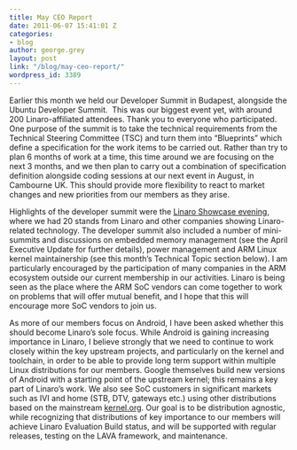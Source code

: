 ```yaml
---
title: May CEO Report
date: 2011-06-07 15:41:01 Z
categories:
- blog
author: george.grey
layout: post
link: "/blog/may-ceo-report/"
wordpress_id: 3389
---
```


Earlier this month we held our Developer Summit in Budapest, alongside the Ubuntu Developer Summit.  This was our biggest event yet, with around 200 Linaro-affiliated attendees. Thank you to everyone who participated. One purpose of the summit is to take the technical requirements from the Technical Steering Committee (TSC) and turn them into “Blueprints” which define a specification for the work items to be carried out. Rather than try to plan 6 months of work at a time, this time around we are focusing on the next 3 months, and we then plan to carry out a combination of specification definition alongside coding sessions at our next event in August, in Cambourne UK. This should provide more flexibility to react to market changes and new priorities from our members as they arise.

Highlights of the developer summit were the [Linaro Showcase evening](/blog/highlights-from-linaro-technical-showcase/), where we had 20 stands from Linaro and other companies showing Linaro-related technology. The developer summit also included a number of mini-summits and discussions on embedded memory management (see the April Executive Update for further details), power management and ARM Linux kernel maintainership (see this month’s Technical Topic section below). I am particularly encouraged by the participation of many companies in the ARM ecosystem outside our current membership in our activities. Linaro is being seen as the place where the ARM SoC vendors can come together to work on problems that will offer mutual benefit, and I hope that this will encourage more SoC vendors to join us.

As more of our members focus on Android, I have been asked whether this should become Linaro’s sole focus. While Android is gaining increasing importance in Linaro, I believe strongly that we need to continue to work closely within the key upstream projects, and particularly on the kernel and toolchain, in order to be able to provide long term support within multiple Linux distributions for our members. Google themselves build new versions of Android with a starting point of the upstream kernel; this remains a key part of Linaro’s work. We also see SoC customers in significant markets such as IVI and home (STB, DTV, gateways etc.) using other distributions based on the mainstream [kernel.org](http://kernel.org/). Our goal is to be distribution agnostic, while recognizing that distributions of key importance to our members will achieve Linaro Evaluation Build status, and will be supported with regular releases, testing on the LAVA framework, and maintenance.
